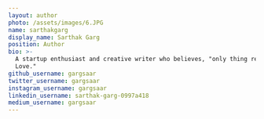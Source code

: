 ```yaml
---
layout: author
photo: /assets/images/6.JPG
name: sarthakgarg
display_name: Sarthak Garg
position: Author
bio: >-
  A startup enthusiast and creative writer who believes, "only thing real is
  Love."
github_username: gargsaar
twitter_username: gargsaar
instagram_username: gargsaar
linkedin_username: sarthak-garg-0997a418
medium_username: gargsaar
---
```

